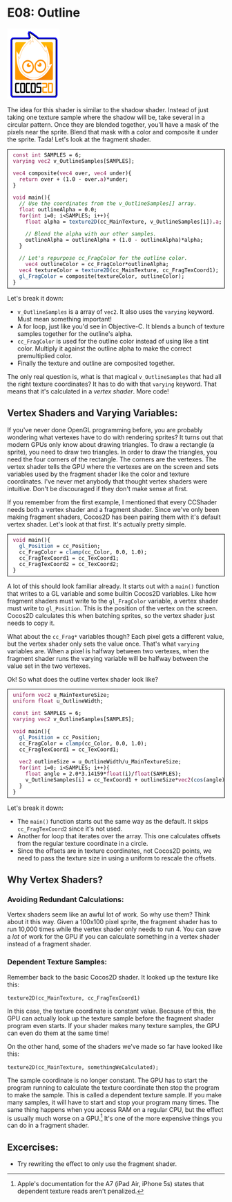 # E08: Outline

![image](E08_Outline.png)

The idea for this shader is similar to the shadow shader. Instead of just taking one texture sample where the shadow will be, take several in a circular pattern. Once they are blended together, you'll have a mask of the pixels near the sprite. Blend that mask with a color and composite it under the sprite. Tada! Let's look at the fragment shader.

<pre style="text-align:left;color:#000000; background-color:#ffffff; border:solid black 1px; padding:0.5em 1em 0.5em 1em; overflow:auto;font-size:small; font-family:monospace; "><span style="color:#881350;">const</span> <span style="color:#881350;">int</span> SAMPLES = 6;
<span style="color:#881350;">varying</span> <span style="color:#881350;">vec2</span> v_OutlineSamples[SAMPLES];

<span style="color:#881350;">vec4</span> composite(<span style="color:#881350;">vec4</span> over, <span style="color:#881350;">vec4</span> under){
  <span style="color:#881350;">return</span> over + (1.0 - over.<span style="color:#881350;">a</span>)*under;
}

<span style="color:#881350;">void</span> main(){
  <span style="color:#236e25;"><em>// Use the coordinates from the v_OutlineSamples[] array.
</em></span>  <span style="color:#881350;">float</span> outlineAlpha = 0.0;
  <span style="color:#881350;">for</span>(<span style="color:#881350;">int</span> i=0; i&lt;SAMPLES; i++){
    <span style="color:#881350;">float</span> alpha = <span style="color:#003369;">texture2D</span>(cc_MainTexture, v_OutlineSamples[i]).<span style="color:#881350;">a</span>;
    
    <span style="color:#236e25;"><em>// Blend the alpha with our other samples.
</em></span>    outlineAlpha = outlineAlpha + (1.0 - outlineAlpha)*alpha;
  }
  
  <span style="color:#236e25;"><em>// Let's repurpose cc_FragColor for the outline color.
</em></span>    <span style="color:#881350;">vec4</span> outlineColor = cc_FragColor*outlineAlpha;
  <span style="color:#881350;">vec4</span> textureColor = <span style="color:#003369;">texture2D</span>(cc_MainTexture, cc_FragTexCoord1);
  <span style="color:#003369;">gl_FragColor</span> = composite(textureColor, outlineColor);
}
</pre>

Let's break it down:

* `v_OutlineSamples` is a array of `vec2`. It also uses the `varying` keyword. Must mean something important!
* A for loop, just like you'd see in Objective-C. It blends a bunch of texture samples together for the outline's alpha.
* `cc_FragColor` is used for the outline color instead of using like a tint color. Multiply it against the outline alpha to make the correct premultiplied color.
* Finally the texture and outline are composited together.

The only real question is, what is that magical `v_OutlineSamples` that had all the right texture coordinates? It has to do with that `varying` keyword. That means that it's calculated in a _vertex shader_. More code!

## Vertex Shaders and Varying Variables:

If you've never done OpenGL programming before, you are probably wondering what vertexes have to do with rendering sprites? It turns out that modern GPUs only know about drawing triangles. To draw a rectangle (a sprite), you need to draw two triangles. In order to draw the triangles, you need the four corners of the rectangle. The corners are the vertexes. The vertex shader tells the GPU where the vertexes are on the screen and sets variables used by the fragment shader like the color and texture coordinates. I've never met anybody that thought vertex shaders were intuitive. Don't be discouraged if they don't make sense at first.

If you remember from the first example, I mentioned that every CCShader needs both a vertex shader and a fragment shader. Since we've only been making fragment shaders, Cocos2D has been pairing them with it's default vertex shader. Let's look at that first. It's actually pretty simple.

<pre style="text-align:left;color:#000000; background-color:#ffffff; border:solid black 1px; padding:0.5em 1em 0.5em 1em; overflow:auto;font-size:small; font-family:monospace; "><span style="color:#881350;">void</span> main(){
  <span style="color:#003369;">gl_Position</span> = cc_Position;
  cc_FragColor = <span style="color:#003369;">clamp</span>(cc_Color, 0.0, 1.0);
  cc_FragTexCoord1 = cc_TexCoord1;
  cc_FragTexCoord2 = cc_TexCoord2;
}
</pre>

A lot of this should look familiar already. It starts out with a `main()` function that writes to a GL variable and some builtin Cocos2D variables. Like how fragment shaders must write to the `gl_FragColor` variable, a vertex shader must write to `gl_Position`. This is the position of the vertex on the screen. Cocos2D calculates this when batching sprites, so the vertex shader just needs to copy it.

What about the `cc_Frag*` variables though? Each pixel gets a different value, but the vertex shader only sets the value once. That's what `varying` variables are. When a pixel is halfway between two vertexes, when the fragment shader runs the varying variable will be halfway between the value set in the two vertexes.

Ok! So what does the outline vertex shader look like?

<pre style="text-align:left;color:#000000; background-color:#ffffff; border:solid black 1px; padding:0.5em 1em 0.5em 1em; overflow:auto;font-size:small; font-family:monospace; "><span style="color:#881350;">uniform</span> <span style="color:#881350;">vec2</span> u_MainTextureSize;
<span style="color:#881350;">uniform</span> <span style="color:#881350;">float</span> u_OutlineWidth;

<span style="color:#881350;">const</span> <span style="color:#881350;">int</span> SAMPLES = 6;
<span style="color:#881350;">varying</span> <span style="color:#881350;">vec2</span> v_OutlineSamples[SAMPLES];

<span style="color:#881350;">void</span> main(){
  <span style="color:#003369;">gl_Position</span> = cc_Position;
  cc_FragColor = <span style="color:#003369;">clamp</span>(cc_Color, 0.0, 1.0);
  cc_FragTexCoord1 = cc_TexCoord1;
  
  <span style="color:#881350;">vec2</span> outlineSize = u_OutlineWidth/u_MainTextureSize;
  <span style="color:#881350;">for</span>(<span style="color:#881350;">int</span> i=0; i&lt;SAMPLES; i++){
    <span style="color:#881350;">float</span> angle = 2.0*3.14159*<span style="color:#881350;">float</span>(i)/<span style="color:#881350;">float</span>(SAMPLES);
    v_OutlineSamples[i] = cc_TexCoord1 + outlineSize*<span style="color:#881350;">vec2</span>(<span style="color:#003369;">cos</span>(angle), <span style="color:#003369;">sin</span>(angle));
  }
}
</pre>

Let's break it down:

* The `main()` function starts out the same way as the default. It skips `cc_FragTexCoord2` since it's not used.
* Another for loop that iterates over the array. This one calculates offsets from the regular texture coordinate in a circle.
* Since the offsets are in texture coordinates, not Cocos2D points, we need to pass the texture size in using a uniform to rescale the offsets.

## Why Vertex Shaders?

### Avoiding Redundant Calculations:

Vertex shaders seem like an awful lot of work. So why use them? Think about it this way. Given a 100x100 pixel sprite, the fragment shader has to run 10,000 times while the vertex shader only needs to run 4. You can save a *lot* of work for the GPU if you can calculate something in a vertex shader instead of a fragment shader.

### Dependent Texture Samples:

Remember back to the basic Cocos2D shader. It looked up the texture like this:

	texture2D(cc_MainTexture, cc_FragTexCoord1)

In this case, the texture coordinate is constant value. Because of this, the GPU can actually look up the texture sample before the fragment shader program even starts. If your shader makes many texture samples, the GPU can even do them at the same time!

On the other hand, some of the shaders we've made so far have looked like this:

	texture2D(cc_MainTexture, somethingWeCalculated);

The sample coordinate is no longer constant. The GPU has to start the program running to calculate the texture coordinate then stop the program to make the sample. This is called a dependent texture sample. If you make many samples, it will have to start and stop your program many times. The same thing happens when you access RAM on a regular CPU, but the effect is usually much worse on a GPU.[^1] It's one of the more expensive things you can do in a fragment shader.

[^1]: Apple's documentation for the A7 (iPad Air, iPhone 5s) states that dependent texture reads aren't penalized. 

## Excercises:

* Try rewriting the effect to only use the fragment shader.